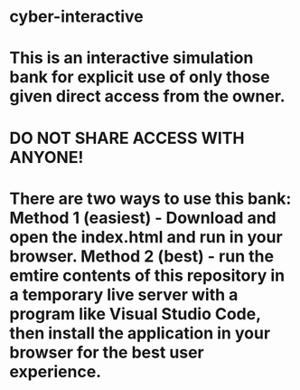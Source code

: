 # cyber-interactive
# This is an interactive simulation bank for explicit use of only those given direct access from the owner. 

# DO NOT SHARE ACCESS WITH ANYONE!

# There are two ways to use this bank: Method 1 (easiest) - Download and open the index.html and run in your browser. Method 2 (best) - run the emtire contents of this repository in a temporary live server with a program like Visual Studio Code, then install the application in your browser for the best user experience. 
